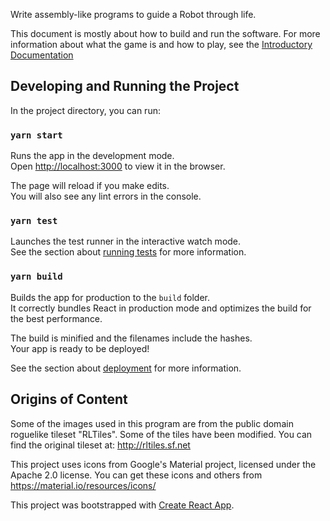 Write assembly-like programs to guide a Robot through life.

This document is mostly about how to build and run the software. For more
information about what the game is and how to play, see the
[Introductory Documentation](docs/MarketingCopy.md)

## Developing and Running the Project

In the project directory, you can run:

### `yarn start`

Runs the app in the development mode.<br />
Open [http://localhost:3000](http://localhost:3000) to view it in the browser.

The page will reload if you make edits.<br />
You will also see any lint errors in the console.

### `yarn test`

Launches the test runner in the interactive watch mode.<br />
See the section about [running tests](https://facebook.github.io/create-react-app/docs/running-tests) for more information.

### `yarn build`

Builds the app for production to the `build` folder.<br />
It correctly bundles React in production mode and optimizes the build for the best performance.

The build is minified and the filenames include the hashes.<br />
Your app is ready to be deployed!

See the section about [deployment](https://facebook.github.io/create-react-app/docs/deployment) for more information.

## Origins of Content

Some of the images used in this program are from the public domain roguelike
tileset "RLTiles". Some of the tiles have been modified. You can find the
original tileset at: http://rltiles.sf.net

This project uses icons from Google's Material project, licensed under the
Apache 2.0 license. You can get these icons and others from
https://material.io/resources/icons/

This project was bootstrapped with
[Create React App](https://github.com/facebook/create-react-app).
